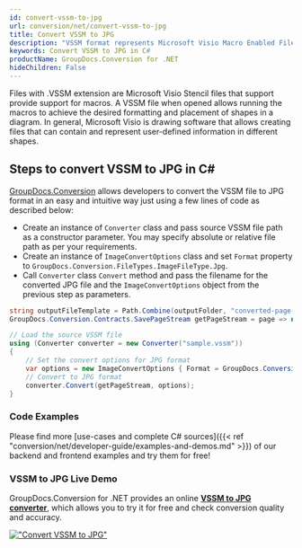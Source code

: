 ```yaml
---
id: convert-vssm-to-jpg
url: conversion/net/convert-vssm-to-jpg
title: Convert VSSM to JPG
description: "VSSM format represents Microsoft Visio Macro Enabled File Format with .vssm extension. Learn how to convert VSSM to JPG file programmatically in C# language using GroupDocs.Conversion for .NET library."
keywords: Convert VSSM to JPG in C#
productName: GroupDocs.Conversion for .NET
hideChildren: False
---
```


Files with .VSSM extension are Microsoft Visio Stencil files that support provide support for macros. A VSSM file when opened allows running the macros to achieve the desired formatting and placement of shapes in a diagram. In general, Microsoft Visio is drawing software that allows creating files that can contain and represent user-defined information in different shapes.

## Steps to convert VSSM to JPG in C#

[GroupDocs.Conversion](https://products.groupdocs.com/conversion/net) allows developers to convert the VSSM file to JPG format in an easy and intuitive way just using a few lines of code as described below:

* Create an instance of `Converter` class and pass source VSSM file path as a constructor parameter. You may specify absolute or relative file path as per your requirements. 
* Create an instance of `ImageConvertOptions` class and set `Format` property to `GroupDocs.Conversion.FileTypes.ImageFileType.Jpg`.
* Call `Converter` class `Convert` method and pass the filename for the converted JPG file and the `ImageConvertOptions` object from the previous step as parameters.

```csharp
string outputFileTemplate = Path.Combine(outputFolder, "converted-page-{0}.jpg");
GroupDocs.Conversion.Contracts.SavePageStream getPageStream = page => new FileStream(string.Format(outputFileTemplate, page), FileMode.Create);

// Load the source VSSM file
using (Converter converter = new Converter("sample.vssm"))
{
    // Set the convert options for JPG format
    var options = new ImageConvertOptions { Format = GroupDocs.Conversion.FileTypes.ImageFileType.Jpg };   
    // Convert to JPG format
    converter.Convert(getPageStream, options);
}
```

### Code Examples

Please find more [use-cases and complete C# sources]({{< ref "conversion/net/developer-guide/examples-and-demos.md" >}}) of our backend and frontend examples and try them for free!

### VSSM to JPG Live Demo

GroupDocs.Conversion for .NET provides an online [**VSSM to JPG converter**](https://products.groupdocs.app/conversion/vssm-to-jpg), which allows you to try it for free and check conversion quality and accuracy.

[!["Convert VSSM to JPG"](conversion/net/images/convert-to-jpg/convert-vssm-to-jpg.png)](https://products.groupdocs.app/conversion/vssm-to-jpg)